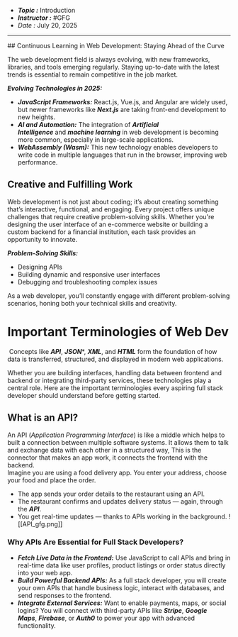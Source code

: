 - ***Topic :*** Introduction
- ***Instructor :***  #GFG
- *Date :* July 20, 2025
<hr>
## Continuous Learning in Web Development: Staying Ahead of the Curve

The web development field is always evolving, with new frameworks, libraries, and tools emerging regularly. Staying up-to-date with the latest trends is essential to remain competitive in the job market.

***Evolving Technologies in 2025:***
- ***JavaScript Frameworks:*** React.js, Vue.js, and Angular are widely used, but newer frameworks like ***Next.js*** are taking front-end development to new heights.
- ***AI and Automation:*** The integration of ***Artificial Intelligence*** and ***machine learning*** in web development is becoming more common, especially in large-scale applications.
- ***WebAssembly (Wasm):*** This new technology enables developers to write code in multiple languages that run in the browser, improving web performance.

## Creative and Fulfilling Work

Web development is not just about coding; it’s about creating something that’s interactive, functional, and engaging. Every project offers unique challenges that require creative problem-solving skills. Whether you're designing the user interface of an e-commerce website or building a custom backend for a financial institution, each task provides an opportunity to innovate.

***Problem-Solving Skills:***
- Designing APIs
- Building dynamic and responsive user interfaces
- Debugging and troubleshooting complex issues

As a web developer, you’ll constantly engage with different problem-solving scenarios, honing both your technical skills and creativity.

# Important Terminologies of Web Dev
 Concepts like ***API***, ***JSON****, ***XML***, and ***HTML*** form the foundation of how data is transferred, structured, and displayed in modern web applications.

Whether you are building interfaces, handling data between frontend and backend or integrating third-party services, these technologies play a central role. Here are the important terminologies every aspiring full stack developer should understand before getting started.

## What is an API?
An API (*Application Programming Interface*) is like a middle which helps to built a connection between multiple software systems. It allows them to talk and exchange data with each other in a structured way, This is the connector that makes an app work, it connects the frontend with the backend. <br>Imagine you are using a food delivery app. You enter your address, choose your food and place the order.
- The app sends your order details to the restaurant using an API.
- The restaurant confirms and updates delivery status — again, through the ***API***.
- You get real-time updates — thanks to APIs working in the background.
![[API_gfg.png]]
### Why APIs Are Essential for Full Stack Developers?

- ***Fetch Live Data in the Frontend:*** Use JavaScript to call APIs and bring in real-time data like user profiles, product listings or order status directly into your web app.
- ***Build Powerful Backend APIs:*** As a full stack developer, you will create your own APIs that handle business logic, interact with databases, and send responses to the frontend.
- ***Integrate External Services:*** Want to enable payments, maps, or social logins? You will connect with third-party APIs like ***Stripe***, ***Google Maps***, ***Firebase***, or ***Auth0*** to power your app with advanced functionality.